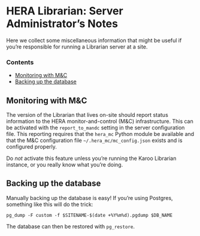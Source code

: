 # HERA Librarian: Server Administrator’s Notes

Here we collect some miscellaneous information that might be useful if you’re
responsible for running a Librarian server at a site.

### Contents

- [Monitoring with M&C](#monitoring-with-m_c)
- [Backing up the database](#backing-up-the-database)


## Monitoring with M&C

The version of the Librarian that lives on-site should report status
information to the HERA monitor-and-control (M&C) infrastructure. This can be
activated with the `report_to_mandc` setting in the server configuration file.
This reporting requires that the `hera_mc` Python module be available and that
the M&C configuration file `~/.hera_mc/mc_config.json` exists and is
configured properly.

Do *not* activate this feature unless you’re running the Karoo Librarian instance,
or you really know what you’re doing.


## Backing up the database

Manually backing up the database is easy! If you’re using Postgres, something
like this will do the trick:

```
pg_dump -F custom -f $SITENAME-$(date +%Y%m%d).pgdump $DB_NAME
```

The database can then be restored with `pg_restore`.
